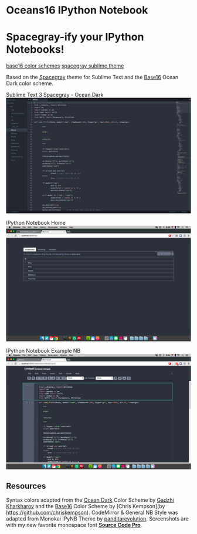 Oceans16 IPython Notebook
=========================

# Spacegray-ify your IPython Notebooks!
[base16 color schemes](https://github.com/chriskempson/base16)
[spacegray sublime theme](https://github.com/kkga/spacegray)

Based on the [Spacegray](https://github.com/kkga/spacegray) theme for Sublime Text and the [Base16](https://github.com/chriskempson/base16) Ocean Dark color scheme.

Sublime Text 3 Spacegray - Ocean Dark 
![image](Screens/subl3_sg_b16ocean.png)

IPython Notebook Home
![image](Screens/Home.png)

IPython Notebook Example NB
![image](Screens/ipynb_sg_b16ocean.png)


## Resources
Syntax colors adapted from the [Ocean Dark](https://github.com/kkga/spacegray) Color Scheme by [Gadzhi Kharkharov](https://github.com/kkga)
and the [Base16](http://chriskempson.github.io/base16/) Color Scheme by [Chris Kempson](by https://github.com/chriskempson).
CodeMirror & General NB Style was adapted from Monokai IPyNB Theme by [panditarevolution](https://github.com/panditarevolution/ipythonNotebook_customs). 
Screenshots are with my new favorite monospace font [__Source Code Pro__](https://github.com/adobe/Source-Code-Pro).
